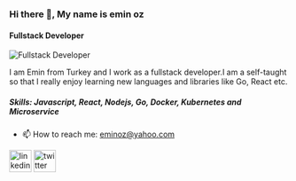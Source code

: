 ### Hi there 👋, My name is  emin oz
#### Fullstack Developer
![Fullstack Developer](https://media-exp1.licdn.com/dms/image/C4D16AQHD60g8URU9Ig/profile-displaybackgroundimage-shrink_200_800/0/1639604028027?e=1648080000&v=beta&t=_pOgwzLE9xDKbcKh0saKvWSTk1Sd2QbUJRVVAgNXqPg)

I am Emin from Turkey and I work as a fullstack developer.I am a self-taught so that I really enjoy learning new languages and libraries like Go, React etc.  

##### Skills: Javascript, React, Nodejs, Go, Docker, Kubernetes and Microservice

- 📫 How to reach me: eminoz@yahoo.com 


[<img src='https://cdn.jsdelivr.net/npm/simple-icons@3.0.1/icons/linkedin.svg' alt='linkedin' height='40'>](https://www.linkedin.com/in/mehmeteminoz/)  [<img src='https://cdn.jsdelivr.net/npm/simple-icons@3.0.1/icons/twitter.svg' alt='twitter' height='40'>](https://twitter.com/1eminoz)  

